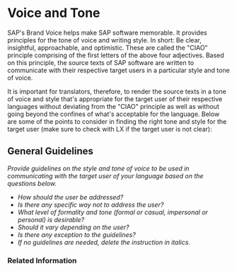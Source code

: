 # Voice and Tone

SAP's Brand Voice helps make SAP software memorable. It provides principles for the tone of voice and writing style. In short: Be clear, insightful, approachable, and optimistic. These are called the "CIAO" principle comprising of the first letters of the above four adjectives. Based on this principle, the source texts of SAP software are written to communicate with their respective target users in a particular style and tone of voice.

It is important for translators, therefore, to render the source texts in a tone of voice and style that's appropriate for the target user of their respective languages without deviating from the "CIAO" principle as well as without going beyond the confines of what's acceptable for the language. Below are some of the points to consider in finding the right tone and style for the target user (make sure to check with LX if the target user is not clear):

## General Guidelines

*Provide guidelines on the style and tone of voice to be used in communicating with the target user of your language based on the questions below.*

* *How should the user be addressed?*
* *Is there any specific way not to address the user?*
* *What level of formality and tone (formal or casual, impersonal or personal) is desirable?*
* *Should it vary depending on the user?*
* *Is there any exception to the guidelines?*
* *If no guidelines are needed, delete the instruction in italics.*

### Related Information
